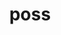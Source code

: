 ---
category: 4-letters
denotation: null
name: poss
reference_link: https://www.etymonline.com/word/poss
root_language: null
root_name: null
title: poss
type: free
word_sums:
- respelling: poss
  sum: 'Poss + '
---